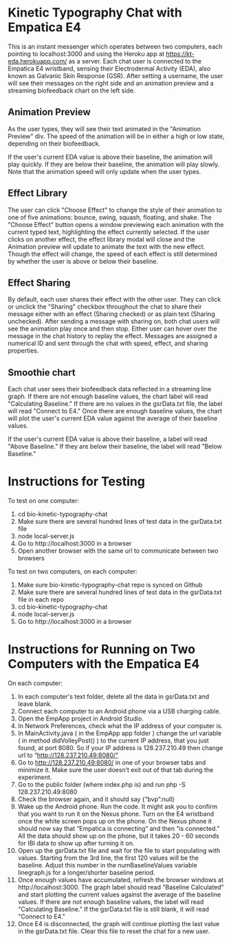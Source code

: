 # Kinetic Typography Chat with Empatica E4

This is an instant messenger which operates between two computers, each pointing to localhost:3000 and using the Heroku app at https://kt-eda.herokuapp.com/ as a server. Each chat user is connected to the Empatica E4 wristband, sensing their Electrodermal Activity (EDA), also known as Galvanic Skin Response (GSR). After setting a username, the user will see their messages on the right side and an animation preview and a streaming biofeedback chart on the left side.

## Animation Preview
As the user types, they will see their text animated in the "Animation Preview" div. The speed of the animation will be in either a high or low state, depending on their biofeedback.

If the user's current EDA value is above their baseline, the animation will play quickly. If they are below their baseline, the animation will play slowly. Note that the animation speed will only update when the user types.

## Effect Library
The user can click "Choose Effect" to change the style of their animation to one of five animations: bounce, swing, squash, floating, and shake. The "Choose Effect" button opens a window previewing each animation with the current typed text, highlighting the effect currently selected. If the user clicks on another effect, the effect library modal will close and the Animation preview will update to animate the text with the new effect. Though the effect will change, the speed of each effect is still determined by whether the user is above or below their baseline.

## Effect Sharing
By default, each user shares their effect with the other user. They can click or unclick the "Sharing" checkbox throughout the chat to share their message either with an effect (Sharing checked) or as plain text (Sharing unchecked). After sending a message with sharing on, both chat users will see the animation play once and then stop. Either user can hover over the message in the chat history to replay the effect. Messages are assigned a numerical ID and sent through the chat with speed, effect, and sharing properties.

## Smoothie chart
Each chat user sees their biofeedback data reflected in a streaming line graph. If there are not enough baseline values, the chart label will read "Calculating Baseline." If there are no values in the gsrData.txt file, the label will read "Connect to E4." Once there are enough baseline values, the chart will plot the user's current EDA value against the average of their baseline values.

If the user's current EDA value is above their baseline, a label will read "Above Baseline." If they are below their baseline, the label will read "Below Baseline."

# Instructions for Testing

To test on one computer:

1. cd bio-kinetic-typography-chat
2. Make sure there are several hundred lines of test data in the gsrData.txt file
3. node local-server.js
4. Go to http://localhost:3000 in a browser
5. Open another browser with the same url to communicate between two browsers

To test on two computers, on each computer:

1. Make sure bio-kinetic-typography-chat repo is synced on Github
2. Make sure there are several hundred lines of test data in the gsrData.txt file in each repo
3. cd bio-kinetic-typography-chat
4. node local-server.js
5. Go to http://localhost:3000 in a browser

# Instructions for Running on Two Computers with the Empatica E4

On each computer:

1. In each computer's text folder, delete all the data in gsrData.txt and leave blank.
2. Connect each computer to an Android phone via a USB charging cable.
3. Open the EmpApp project in Android Studio.
4. In Network Preferences, check what the IP address of your computer is.
5. In MainActivity.java ( in the EmpApp app folder ) change the url variable ( in method didVolleyPost() ) to the current IP address, that you just found, at port 8080. So if your IP address is 128.237.210.49 then change url to “http://128.237.210.49:8080/”
6. Go to http://128.237.210.49:8080/ in one of your browser tabs and minimize it. Make sure the user doesn’t exit out of that tab during the experiment.
7. Go to the public folder (where index.php is) and run php -S 128.237.210.49:8080
8. Check the browser again, and it should say {“bvp”:null}
9. Wake up the Android phone. Run the code. It might ask you to confirm that you want to run it on the Nexus phone. Turn on the E4 wristband once the white screen pops up on the phone. On the Nexus phone it should now say that “Empatica is connecting” and then “is connected.” All the data should show up on the phone, but it takes 20 - 60 seconds for IBI data to show up after turning it on.
10. Open up the gsrData.txt file and wait for the file to start populating with values. Starting from the 3rd line, the first 120 values will be the baseline. Adjust this number in the numBaselineValues variable linegraph.js for a longer/shorter baseline period.
11. Once enough values have accumulated, refresh the browser windows at http://localhost:3000. The graph label should read "Baseline Calculated" and start plotting the current values against the average of the baseline values. If there are not enough baseline values, the label will read "Calculating Baseline." If the gsrData.txt file is still blank, it will read "Connect to E4."
12. Once E4 is disconnected, the graph will continue plotting the last value in the gsrData.txt file. Clear this file to reset the chat for a new user.
